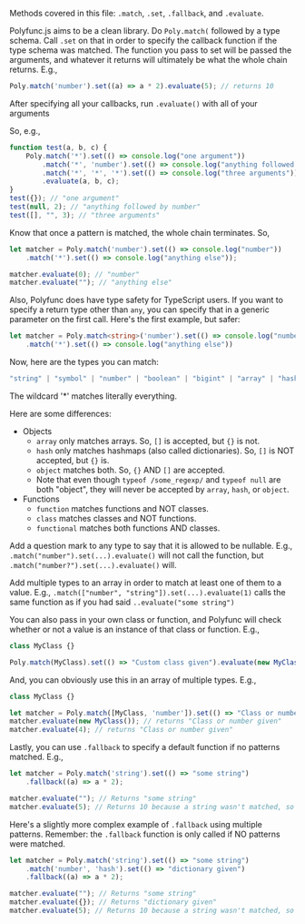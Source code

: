 Methods covered in this file: `.match`, `.set`, `.fallback`, and `.evaluate`.

Polyfunc.js aims to be a clean library. Do `Poly.match(` followed by a type schema. Call `.set` on that
in order to specify the callback function if the type schema was matched. The function you pass to set
will be passed the arguments, and whatever it returns will ultimately be what the whole chain returns.
E.g.,
```typescript
Poly.match('number').set((a) => a * 2).evaluate(5); // returns 10
```

After specifying all your callbacks, run `.evaluate()` with all of your arguments

So, e.g.,
```javascript
function test(a, b, c) {
    Poly.match('*').set(() => console.log("one argument"))
        .match('*', 'number').set(() => console.log("anything followed by number"))
        .match('*', '*', '*').set(() => console.log("three arguments"))
        .evaluate(a, b, c);
}
test({}); // "one argument"
test(null, 2); // "anything followed by number"
test([], "", 3); // "three arguments"
```

Know that once a pattern is matched, the whole chain terminates. So,
```javascript
let matcher = Poly.match('number').set(() => console.log("number"))
    .match('*').set(() => console.log("anything else"));

matcher.evaluate(0); // "number"
matcher.evaluate(""); // "anything else"
```

Also, Polyfunc does have type safety for TypeScript users. If you want to specify a return type other than `any`,
you can specify that in a generic parameter on the first call. Here's the first example, but safer:
```typescript
let matcher = Poly.match<string>('number').set(() => console.log("number"))
    .match('*').set(() => console.log("anything else"))
```


Now, here are the types you can match:

```typescript
"string" | "symbol" | "number" | "boolean" | "bigint" | "array" | "hash" | "object" | "nulled" | "regexp" | "function" | "class" | "functional" | "*"
```
The wildcard '*' matches literally everything.

Here are some differences:
- Objects
    - `array` only matches arrays. So, `[]` is accepted, but `{}` is not.
    - `hash` only matches hashmaps (also called dictionaries). So, `[]` is NOT accepted, but `{}` is.
    - `object` matches both. So, `{}` AND `[]` are accepted.
    - Note that even though `typeof /some_regexp/` and `typeof null` are both "object", they will never be accepted by `array`, `hash`, or `object`.
- Functions
    - `function` matches functions and NOT classes.
    - `class` matches classes and NOT functions.
    - `functional` matches both functions AND classes.

Add a question mark to any type to say that it is allowed to be nullable. E.g., `.match("number").set(...).evaluate()` will not call the function, but
`.match("number?").set(...).evaluate()` will.

Add multiple types to an array in order to match at least one of them to a value. E.g.,
`.match(["number", "string"]).set(...).evaluate(1)` calls the same function as if you had said `..evaluate("some string")`

You can also pass in your own class or function, and Polyfunc will check whether or not a value is an instance of that class or function.
E.g.,
```typescript
class MyClass {}

Poly.match(MyClass).set(() => "Custom class given").evaluate(new MyClass()); // returns "Custom class given"
```

And, you can obviously use this in an array of multiple types. E.g.,
```typescript
class MyClass {}

let matcher = Poly.match([MyClass, 'number']).set(() => "Class or number given");
matcher.evaluate(new MyClass()); // returns "Class or number given"
matcher.evaluate(4); // returns "Class or number given"
```

Lastly, you can use `.fallback` to specify a default function if no patterns matched. E.g.,
```typescript
let matcher = Poly.match('string').set(() => "some string")
    .fallback((a) => a * 2);

matcher.evaluate(""); // Returns "some string"
matcher.evaluate(5); // Returns 10 because a string wasn't matched, so the fallback was used
```

Here's a slightly more complex example of `.fallback` using multiple patterns. Remember: the `.fallback` function
is only called if NO patterns were matched.
```typescript
let matcher = Poly.match('string').set(() => "some string")
    .match('number', 'hash').set(() => "dictionary given")
    .fallback((a) => a * 2);

matcher.evaluate(""); // Returns "some string"
matcher.evaluate({}); // Returns "dictionary given"
matcher.evaluate(5); // Returns 10 because a string wasn't matched, so the fallback was used
```